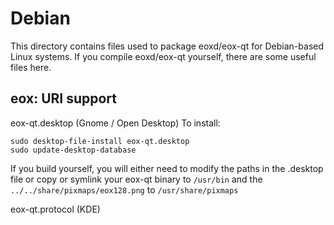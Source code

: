 
Debian
====================
This directory contains files used to package eoxd/eox-qt
for Debian-based Linux systems. If you compile eoxd/eox-qt yourself, there are some useful files here.

## eox: URI support ##


eox-qt.desktop  (Gnome / Open Desktop)
To install:

	sudo desktop-file-install eox-qt.desktop
	sudo update-desktop-database

If you build yourself, you will either need to modify the paths in
the .desktop file or copy or symlink your eox-qt binary to `/usr/bin`
and the `../../share/pixmaps/eox128.png` to `/usr/share/pixmaps`

eox-qt.protocol (KDE)

